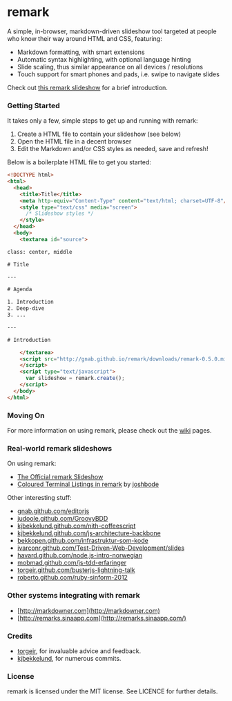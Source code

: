 # remark

A simple, in-browser, markdown-driven slideshow tool targeted at people who know their way around HTML and CSS, featuring:

- Markdown formatting, with smart extensions
- Automatic syntax highlighting, with optional language hinting
- Slide scaling, thus similar appearance on all devices / resolutions
- Touch support for smart phones and pads, i.e. swipe to navigate slides

Check out [this remark slideshow](http://gnab.github.com/remark) for a brief introduction.

### Getting Started

It takes only a few, simple steps to get up and running with remark:

1. Create a HTML file to contain your slideshow (see below)
2. Open the HTML file in a decent browser
3. Edit the Markdown and/or CSS styles as needed, save and refresh!

Below is a boilerplate HTML file to get you started:

```html
<!DOCTYPE html>
<html>
  <head>
    <title>Title</title>
    <meta http-equiv="Content-Type" content="text/html; charset=UTF-8"/>
    <style type="text/css" media="screen">
      /* Slideshow styles */
    </style>
  </head>
  <body>
    <textarea id="source">

class: center, middle

# Title

---

# Agenda

1. Introduction
2. Deep-dive
3. ...

---

# Introduction

    </textarea>
    <script src="http://gnab.github.io/remark/downloads/remark-0.5.0.min.js" type="text/javascript">
    </script>
    <script type="text/javascript">
      var slideshow = remark.create();
    </script>
  </body>
</html>
```

### Moving On

For more information on using remark, please check out the [wiki](http://github.com/gnab/remark/wiki) pages.

### Real-world remark slideshows

On using remark:

- [The Official remark Slideshow](http://gnab.github.com/remark)
- [Coloured Terminal Listings in remark](http://joshbode.github.com/remark/ansi.html) by [joshbode](https://github.com/joshbode)

Other interesting stuff:

- [gnab.github.com/editorjs](http://gnab.github.com/editorjs)
- [judoole.github.com/GroovyBDD](http://judoole.github.com/GroovyBDD)
- [kjbekkelund.github.com/nith-coffeescript](http://kjbekkelund.github.com/nith-coffeescript)
- [kjbekkelund.github.com/js-architecture-backbone](http://kjbekkelund.github.com/js-architecture-backbone)
- [bekkopen.github.com/infrastruktur-som-kode](http://bekkopen.github.com/infrastruktur-som-kode)
- [ivarconr.github.com/Test-Driven-Web-Development/slides](http://ivarconr.github.com/Test-Driven-Web-Development/slides)
- [havard.github.com/node.js-intro-norwegian](http://havard.github.com/node.js-intro-norwegian)
- [mobmad.github.com/js-tdd-erfaringer](http://mobmad.github.com/js-tdd-erfaringer)
- [torgeir.github.com/busterjs-lightning-talk](http://torgeir.github.com/busterjs-lightning-talk)
- [roberto.github.com/ruby-sinform-2012](http://roberto.github.com/ruby-sinform-2012)

### Other systems integrating with remark

- [http://markdowner.com](http://markdowner.com)
- [http://remarks.sinaapp.com](http://remarks.sinaapp.com/)

### Credits

- [torgeir](http://github.com/torgeir), for invaluable advice and feedback.
- [kjbekkelund](https://github.com/kjbekkelund), for numerous commits.

### License

remark is licensed under the MIT license. See LICENCE for further
details.

